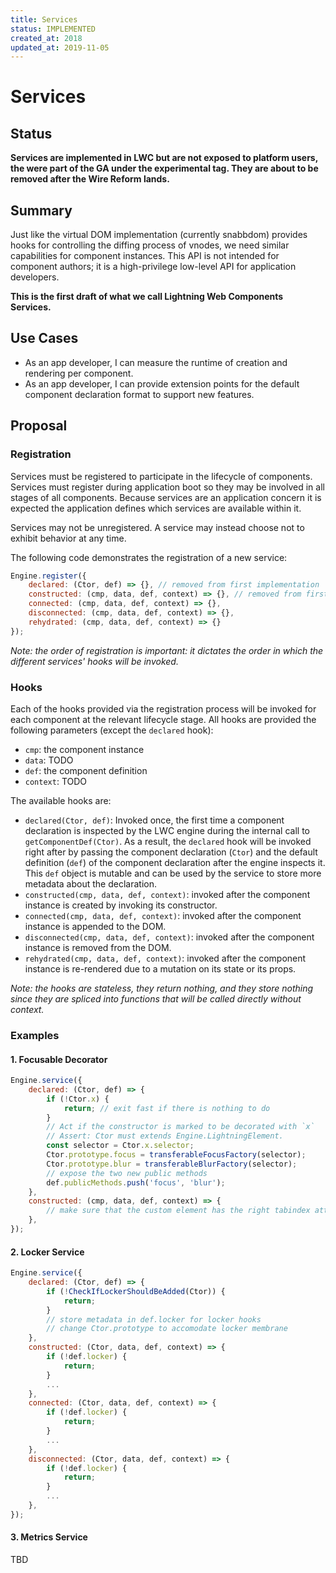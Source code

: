 ```yaml
---
title: Services
status: IMPLEMENTED
created_at: 2018
updated_at: 2019-11-05
---
```


# Services

## Status

__Services are implemented in LWC but are not exposed to platform users, the were part of the GA under the experimental tag. They are about to be removed after the Wire Reform lands.__

## Summary

Just like the virtual DOM implementation (currently snabbdom) provides hooks for controlling the diffing process of vnodes, we need similar capabilities for component instances. This API is not intended for component authors; it is a high-privilege low-level API for application developers.

__This is the first draft of what we call Lightning Web Components Services.__

## Use Cases

* As an app developer, I can measure the runtime of creation and rendering per component.
* As an app developer, I can provide extension points for the default component declaration format to support new features.

## Proposal

### Registration

Services must be registered to participate in the lifecycle of components. Services must register during application boot so they may be involved in all stages of all components. Because services are an application concern it is expected the application defines which services are available within it.

Services may not be unregistered. A service may instead choose not to exhibit behavior at any time.

The following code demonstrates the registration of a new service:

```js
Engine.register({
    declared: (Ctor, def) => {}, // removed from first implementation
    constructed: (cmp, data, def, context) => {}, // removed from first implementation
    connected: (cmp, data, def, context) => {},
    disconnected: (cmp, data, def, context) => {},
    rehydrated: (cmp, data, def, context) => {}
});
```

_Note: the order of registration is important: it dictates the order in which the different services' hooks will be invoked._

### Hooks

Each of the hooks provided via the registration process will be invoked for each component at the relevant lifecycle stage. All hooks are provided the following parameters (except the `declared` hook):

* `cmp`: the component instance
* `data`: TODO
* `def`: the component definition
* `context`: TODO

The available hooks are:

* `declared(Ctor, def)`: Invoked once, the first time a component declaration is inspected by the LWC engine during the internal call to `getComponentDef(Ctor)`. As a result, the `declared` hook will be invoked right after by passing the component declaration (`Ctor`) and the default definition (`def`) of the component declaration after the engine inspects it. This `def` object is mutable and can be used by the service to store more metadata about the declaration.
* `constructed(cmp, data, def, context)`: invoked after the component instance is created by invoking its constructor.
* `connected(cmp, data, def, context)`: invoked after the component instance is appended to the DOM.
* `disconnected(cmp, data, def, context)`: invoked after the component instance is removed from the DOM.
* `rehydrated(cmp, data, def, context)`: invoked after the component instance is re-rendered due to a mutation on its state or its props.

_Note: the hooks are stateless, they return nothing, and they store nothing since they are spliced into functions that will be called directly without context._

### Examples

#### 1. Focusable Decorator

```js
Engine.service({
    declared: (Ctor, def) => {
        if (!Ctor.x) {
            return; // exit fast if there is nothing to do
        }
        // Act if the constructor is marked to be decorated with `x`
        // Assert: Ctor must extends Engine.LightningElement.
        const selector = Ctor.x.selector;
        Ctor.prototype.focus = transferableFocusFactory(selector);
        Ctor.prototype.blur = transferableBlurFactory(selector);
        // expose the two new public methods
        def.publicMethods.push('focus', 'blur');
    },
    constructed: (cmp, data, def, context) => {
        // make sure that the custom element has the right tabindex attribute otherwise add it manually (TBD)
    },
});
```

#### 2. Locker Service

```js
Engine.service({
    declared: (Ctor, def) => {
        if (!CheckIfLockerShouldBeAdded(Ctor)) {
            return;
        }
        // store metadata in def.locker for locker hooks
        // change Ctor.prototype to accomodate locker membrane
    },
    constructed: (Ctor, data, def, context) => {
        if (!def.locker) {
            return;
        }
        ...
    },
    connected: (Ctor, data, def, context) => {
        if (!def.locker) {
            return;
        }
        ...
    },
    disconnected: (Ctor, data, def, context) => {
        if (!def.locker) {
            return;
        }
        ...
    },
});
```

#### 3. Metrics Service

TBD
